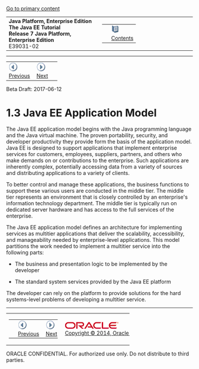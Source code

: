[Go to primary content](#BEGIN)

<table>
<colgroup>
<col width="50%" />
<col width="50%" />
</colgroup>
<tbody>
<tr class="odd">
<td><strong>Java Platform, Enterprise Edition The Java EE Tutorial</strong><br />
<strong>Release 7 Java Platform, Enterprise Edition</strong><br />
E39031-02</td>
<td><table>
<tbody>
<tr class="odd">
<td> </td>
<td><a href="toc.md"><img src="img/toc.gif" alt="Go To Table Of Contents" /><br />
<span class="icon">Contents</span></a></td>
</tr>
</tbody>
</table></td>
</tr>
</tbody>
</table>

-----

<table>
<tbody>
<tr class="odd">
<td><a href="overview002.md"><img src="img/leftnav.gif" alt="Previous" /><br />
<span class="icon">Previous</span></a> </td>
<td><a href="overview004.md"><img src="img/rightnav.gif" alt="Next" /><br />
<span class="icon">Next</span></a></td>
<td> </td>
</tr>
</tbody>
</table>

Beta Draft: 2017-06-12

# 1.3 Java EE Application Model

The Java EE application model begins with the Java programming language
and the Java virtual machine. The proven portability, security, and
developer productivity they provide form the basis of the application
model. Java EE is designed to support applications that implement
enterprise services for customers, employees, suppliers, partners, and
others who make demands on or contributions to the enterprise. Such
applications are inherently complex, potentially accessing data from a
variety of sources and distributing applications to a variety of
clients.

To better control and manage these applications, the business functions
to support these various users are conducted in the middle tier. The
middle tier represents an environment that is closely controlled by an
enterprise's information technology department. The middle tier is
typically run on dedicated server hardware and has access to the full
services of the enterprise.

The Java EE application model defines an architecture for implementing
services as multitier applications that deliver the scalability,
accessibility, and manageability needed by enterprise-level
applications. This model partitions the work needed to implement a
multitier service into the following parts:

  - The business and presentation logic to be implemented by the
    developer

  - The standard system services provided by the Java EE platform

The developer can rely on the platform to provide solutions for the hard
systems-level problems of developing a multitier service.

-----

<table style="width:66%;">
<colgroup>
<col width="33%" />
<col width="0%" />
<col width="33%" />
</colgroup>
<tbody>
<tr class="odd">
<td><table style="width:96%;">
<colgroup>
<col width="0%" />
<col width="48%" />
<col width="48%" />
</colgroup>
<tbody>
<tr class="odd">
<td> </td>
<td><a href="overview002.md"><img src="img/leftnav.gif" alt="Previous" /><br />
<span class="icon">Previous</span></a> </td>
<td><a href="overview004.md"><img src="img/rightnav.gif" alt="Next" /><br />
<span class="icon">Next</span></a></td>
</tr>
</tbody>
</table></td>
<td><img src="img/oracle.gif" alt="Oracle Logo" class="copyrightlogo" /> <a href="img/cpyr.htm"><br />
<span class="copyrightlogo">Copyright © 2014, Oracle and/or its affiliates. All rights reserved.</span></a></td>
<td><table>
<tbody>
<tr class="odd">
<td> </td>
<td><a href="toc.md"><img src="img/toc.gif" alt="Go To Table Of Contents" /><br />
<span class="icon">Contents</span></a></td>
</tr>
</tbody>
</table></td>
</tr>
</tbody>
</table>

ORACLE CONFIDENTIAL. For authorized use only. Do not distribute to third parties.
